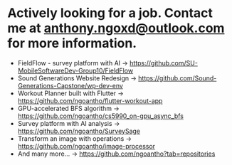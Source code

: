 # Actively looking for a job. Contact me at anthony.ngoxd@outlook.com for more information.
- FieldFlow - survey platform with AI -> https://github.com/SU-MobileSoftwareDev-Group10/FieldFlow
- Sound Generations Website Redesign  -> https://github.com/Sound-Generations-Capstone/wp-dev-env
- Workout Planner built with Flutter  -> https://github.com/ngoantho/flutter-workout-app
- GPU-accelerated BFS algorithm       -> https://github.com/ngoantho/cs5990_on-gpu_async_bfs
- Survey platform with AI analysis    -> https://github.com/ngoantho/SurveySage
- Transform an image with operations  -> https://github.com/ngoantho/image-processor
- And many more...                    -> https://github.com/ngoantho?tab=repositories
